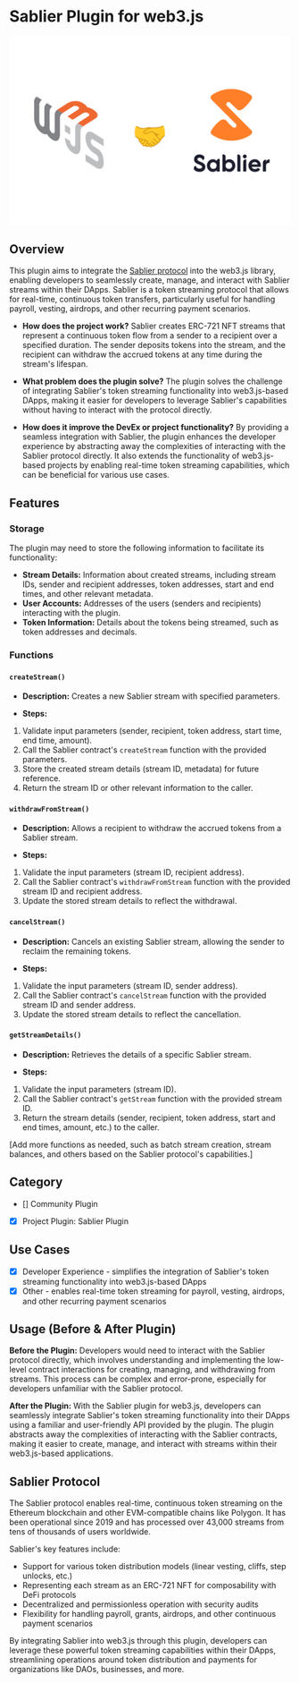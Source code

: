 # Sablier Plugin for web3.js

![Cover Image](web3js_sablier.png)

## Overview

This plugin aims to integrate the [Sablier protocol](https://sablier.com/) into the web3.js library, enabling developers to seamlessly create, manage, and interact with Sablier streams within their DApps. Sablier is a token streaming protocol that allows for real-time, continuous token transfers, particularly useful for handling payroll, vesting, airdrops, and other recurring payment scenarios.

- **How does the project work?** Sablier creates ERC-721 NFT streams that represent a continuous token flow from a sender to a recipient over a specified duration. The sender deposits tokens into the stream, and the recipient can withdraw the accrued tokens at any time during the stream's lifespan.

- **What problem does the plugin solve?** The plugin solves the challenge of integrating Sablier's token streaming functionality into web3.js-based DApps, making it easier for developers to leverage Sablier's capabilities without having to interact with the protocol directly.

- **How does it improve the DevEx or project functionality?** By providing a seamless integration with Sablier, the plugin enhances the developer experience by abstracting away the complexities of interacting with the Sablier protocol directly. It also extends the functionality of web3.js-based projects by enabling real-time token streaming capabilities, which can be beneficial for various use cases.

## Features

### Storage

The plugin may need to store the following information to facilitate its functionality:

- **Stream Details:** Information about created streams, including stream IDs, sender and recipient addresses, token addresses, start and end times, and other relevant metadata.
- **User Accounts:** Addresses of the users (senders and recipients) interacting with the plugin.
- **Token Information:** Details about the tokens being streamed, such as token addresses and decimals.

### Functions

#### `createStream()`

- **Description:** Creates a new Sablier stream with specified parameters.

- **Steps:**

 1. Validate input parameters (sender, recipient, token address, start time, end time, amount).
 2. Call the Sablier contract's `createStream` function with the provided parameters.
 3. Store the created stream details (stream ID, metadata) for future reference.
 4. Return the stream ID or other relevant information to the caller.

#### `withdrawFromStream()`

- **Description:** Allows a recipient to withdraw the accrued tokens from a Sablier stream.

- **Steps:**

 1. Validate the input parameters (stream ID, recipient address).
 2. Call the Sablier contract's `withdrawFromStream` function with the provided stream ID and recipient address.
 3. Update the stored stream details to reflect the withdrawal.

#### `cancelStream()`

- **Description:** Cancels an existing Sablier stream, allowing the sender to reclaim the remaining tokens.

- **Steps:**

 1. Validate the input parameters (stream ID, sender address).
 2. Call the Sablier contract's `cancelStream` function with the provided stream ID and sender address.
 3. Update the stored stream details to reflect the cancellation.

#### `getStreamDetails()`

- **Description:** Retrieves the details of a specific Sablier stream.

- **Steps:**

 1. Validate the input parameters (stream ID).
 2. Call the Sablier contract's `getStream` function with the provided stream ID.
 3. Return the stream details (sender, recipient, token address, start and end times, amount, etc.) to the caller.

[Add more functions as needed, such as batch stream creation, stream balances, and others based on the Sablier protocol's capabilities.]

## Category

- [] Community Plugin
- [x] Project Plugin: Sablier Plugin

## Use Cases

- [x] Developer Experience - simplifies the integration of Sablier's token streaming functionality into web3.js-based DApps
- [x] Other - enables real-time token streaming for payroll, vesting, airdrops, and other recurring payment scenarios

## Usage (Before & After Plugin)

**Before the Plugin:**
Developers would need to interact with the Sablier protocol directly, which involves understanding and implementing the low-level contract interactions for creating, managing, and withdrawing from streams. This process can be complex and error-prone, especially for developers unfamiliar with the Sablier protocol.

**After the Plugin:**
With the Sablier plugin for web3.js, developers can seamlessly integrate Sablier's token streaming functionality into their DApps using a familiar and user-friendly API provided by the plugin. The plugin abstracts away the complexities of interacting with the Sablier contracts, making it easier to create, manage, and interact with streams within their web3.js-based applications.

## Sablier Protocol

The Sablier protocol enables real-time, continuous token streaming on the Ethereum blockchain and other EVM-compatible chains like Polygon. It has been operational since 2019 and has processed over 43,000 streams from tens of thousands of users worldwide.

Sablier's key features include:

- Support for various token distribution models (linear vesting, cliffs, step unlocks, etc.)
- Representing each stream as an ERC-721 NFT for composability with DeFi protocols
- Decentralized and permissionless operation with security audits
- Flexibility for handling payroll, grants, airdrops, and other continuous payment scenarios

By integrating Sablier into web3.js through this plugin, developers can leverage these powerful token streaming capabilities within their DApps, streamlining operations around token distribution and payments for organizations like DAOs, businesses, and more.

